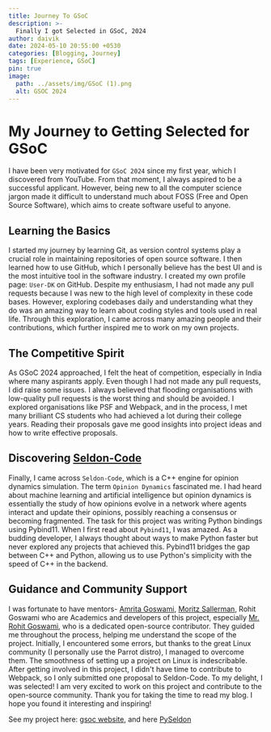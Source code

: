 ```yaml
---
title: Journey To GSoC
description: >-
  Finally I got Selected in GSoC, 2024
author: daivik
date: 2024-05-10 20:55:00 +0530
categories: [Blogging, Journey]
tags: [Experience, GSoC]
pin: true
image:
  path: ../assets/img/GSoC (1).png 
  alt: GSOC 2024
---
```


# My Journey to Getting Selected for GSoC
I have been very motivated for `GSoC 2024` since my first year, which I discovered from YouTube. From that moment, I always aspired to be a successful applicant. However, being new to all the computer science jargon made it difficult to understand much about FOSS (Free and Open Source Software), which aims to create software useful to anyone.
## Learning the Basics
I started my journey by learning Git, as version control systems play a crucial role in maintaining repositories of open source software. I then learned how to use GitHub, which I personally believe has the best UI and is the most intuitive tool in the software industry. I created my own profile page: `User-DK` on GitHub.
Despite my enthusiasm, I had not made any pull requests because I was new to the high level of complexity in these code bases. However, exploring codebases daily and understanding what they do was an amazing way to learn about coding styles and tools used in real life. Through this exploration, I came across many amazing people and their contributions, which further inspired me to work on my own projects.
## The Competitive Spirit
As GSoC 2024 approached, I felt the heat of competition, especially in India where many aspirants apply. Even though I had not made any pull requests, I did raise some issues. I always believed that flooding organisations with low-quality pull requests is the worst thing and should be avoided. I explored organisations like PSF and Webpack, and in the process, I met many brilliant CS students who had achieved a lot during their college years. Reading their proposals gave me good insights into project ideas and how to write effective proposals.
## Discovering [Seldon-Code](https://github.com/seldon-code/seldon)
Finally, I came across `Seldon-Code`, which is a C++ engine for opinion dynamics simulation. The term `Opinion Dynamics` fascinated me. I had heard about machine learning and artificial intelligence but opinion dynamics is essentially the study of how opinions evolve in a network where agents interact and update their opinions, possibly reaching a consensus or becoming fragmented. The task for this project was writing Python bindings using Pybind11.
When I first read about `Pybind11`, I was amazed. As a budding developer, I always thought about ways to make Python faster but never explored any projects that achieved this. Pybind11 bridges the gap between C++ and Python, allowing us to use Python's simplicity with the speed of C++ in the backend.
## Guidance and Community Support
I was fortunate to have mentors- [Amrita Goswami](https://github.com/amritagos), [Moritz Sallerman](https://github.com/MSallermann), Rohit Goswami who are Academics and developers of this project, especially [Mr. Rohit Goswami](https://rgoswami.me/), who is a dedicated open-source contributor. They guided me throughout the process, helping me understand the scope of the project. Initially, I encountered some errors, but thanks to the great Linux community (I personally use the Parrot distro), I managed to overcome them. The smoothness of setting up a project on Linux is indescribable.
After getting involved in this project, I didn't have time to contribute to Webpack, so I only submitted one proposal to Seldon-Code. To my delight, I was selected! I am very excited to work on this project and contribute to the open-source community.
Thank you for taking the time to read my blog. I hope you found it interesting and inspiring!

See my project here: [gsoc website](https://summerofcode.withgoogle.com/programs/2024/projects/cxf4CAqm), 
and here [PySeldon](https://github.com/User-DK/pyseldon/tree/develop)